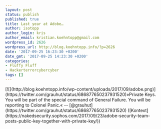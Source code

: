 ```yaml
---
layout: post
status: publish
published: true
title: Last year at Adobe…
author: isotopp
author_login: kris
author_email: kristian.koehntopp@gmail.com
wordpress_id: 2626
wordpress_url: http://blog.koehntopp.info/?p=2626
date: '2017-09-25 16:23:30 +0200'
date_gmt: '2017-09-25 14:23:30 +0200'
categories:
- Fluffy Fluff
- Hackerterrorcybercyber
tags: []
---
```

<p>[![](http://blog.koehntopp.info/wp-content/uploads/2017/09/adobe.png)](https://twitter.com/grauhut/status/686877650237931520)»Private Keys. You will be part of the special command of General Failure. You will be reporting to Colonel Panic.« -- [@grauhut](https://twitter.com/grauhut/status/686877650237931520) ([Kontext](https://nakedsecurity.sophos.com/2017/09/23/adobe-security-team-posts-public-key-together-with-private-key/))</p>
